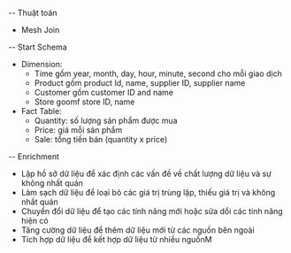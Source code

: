 -- Thuật toán
+ Mesh Join

-- Start Schema
+ Dimension:
	+ Time gồm year, month, day, hour, minute, second cho mỗi giao dịch
	+ Product gồm product Id, name, supplier ID, supplier name
	+ Customer gồm customer ID and name
	+ Store goomf store ID, name
+ Fact Table:
	+ Quantity: số lượng sản phẩm được mua
	+ Price: giá mỗi sản phẩm
	+ Sale: tổng tiền bán (quantity x price)

-- Enrichment
+ Lập hồ sở dữ liệu để xác định các vấn đề về chất lượng dữ liệu và sự không nhất quán
+ Làm sạch dữ liệu để loại bỏ các giá trị trùng lặp, thiếu giá trị và không nhất quán
+ Chuyển đổi dữ liệu để tạo các tính năng mới hoặc sửa dổi các tính năng hiện có
+ Tăng cường dữ liệu để thêm dữ liệu mới từ các nguồn bên ngoài
+ Tích hợp dữ liệu để kết hợp dữ liệu từ nhiều nguồnM
	
				
	